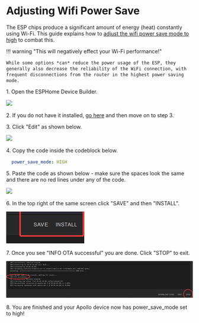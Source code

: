 # Adjusting Wifi Power Save

The ESP chips produce a significant amount of energy (heat) constantly using Wi-Fi. This guide explains how to <a href="https://esphome.io/components/wifi.html#power-save-mode" target="_blank" rel="noreferrer nofollow noopener">adjust the wifi power save mode to high</a> to combat this.

!!! warning "This will negatively effect your Wi-Fi performance!"

    While some options *can* reduce the power usage of the ESP, they generally also decrease the reliability of the WiFi connection, with frequent disconnections from the router in the highest power saving mode.

1\. Open the ESPHome Device Builder.

![](../../../assets/power-save-tutorial-1.png)

2\. If you do not have it installed, [go here](https://esphome.io/guides/getting_started_hassio.html#installing-esphome-device-compiler "Install Esphome Device Builder.") and then move on to step 3.

3\. Click "Edit" as shown below.

![](../../../assets/power-save-tutorial-2.png)

4\. Copy the code inside the codeblock below.

```yaml
  power_save_mode: HIGH
```

5\. Paste the code as shown below - make sure the spaces look the same and there are no red lines under any of the code.

![](../../../assets/power-save-tutorial-3-1.png)

6\. In the top right of the same screen click "SAVE" and then "INSTALL".

![](assets/renaming-devices-pic-7-1.png)

7\. Once you see "INFO OTA successful" you are done. Click "STOP" to exit.

![](../tutorials/assets/update-frequency-pic-3.png)

8\. You are finished and your Apollo device now has power\_save\_mode set to high!